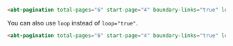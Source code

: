 ```html
<abt-pagination total-pages="6" start-page="4" boundary-links="true" loop="true" visible-pages="4"></abt-pagination>
```
You can also use `loop` instead of `loop="true"`.
```html
<abt-pagination total-pages="6" start-page="4" boundary-links="true" loop visible-pages="4"></abt-pagination>
```
